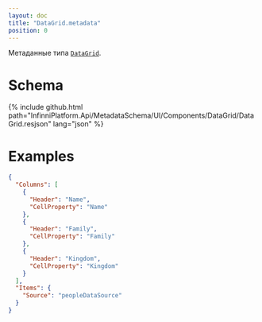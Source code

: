 ```yaml
---
layout: doc
title: "DataGrid.metadata"
position: 0
---
```


Метаданные типа [`DataGrid`](../).

# Schema

{% include github.html path="InfinniPlatform.Api/MetadataSchema/UI/Components/DataGrid/DataGrid.resjson" lang="json" %}

# Examples

```json
{
  "Columns": [
    {
      "Header": "Name",
      "CellProperty": "Name"
    },
    {
      "Header": "Family",
      "CellProperty": "Family"
    },
    {
      "Header": "Kingdom",
      "CellProperty": "Kingdom"
    }
  ],
  "Items": {
    "Source": "peopleDataSource"
  }
}
```

